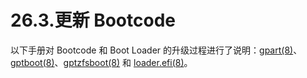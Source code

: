 # 26.3.更新 Bootcode

以下手册对 Bootcode 和 Boot Loader 的升级过程进行了说明：[gpart(8)](https://www.freebsd.org/cgi/man.cgi?query=gpart&sektion=8&format=html)、[gptboot(8)](https://www.freebsd.org/cgi/man.cgi?query=gptboot&sektion=8&format=html)、[gptzfsboot(8)](https://www.freebsd.org/cgi/man.cgi?query=gptzfsboot&sektion=8&format=html) 和 [loader.efi(8)](https://www.freebsd.org/cgi/man.cgi?query=loader.efi&sektion=8&format=html)。